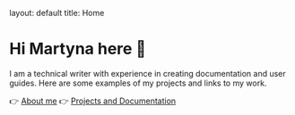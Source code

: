 layout: default
title: Home

# Hi Martyna here 👋

I am a technical writer with experience in creating documentation and user guides. Here are some examples of my projects and links to my work.

👉 [About me](about.md)
👉 [Projects and Documentation](projects.md)
